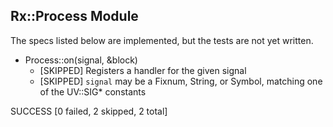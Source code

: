 
Rx::Process Module
--------------------

The specs listed below are implemented, but the tests are not yet written.

- Process::on(signal, &block)
  + [SKIPPED] Registers a handler for the given signal
  + [SKIPPED] `signal` may be a Fixnum, String, or Symbol, matching one of the UV::SIG* constants


SUCCESS [0 failed, 2 skipped, 2 total]
